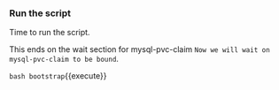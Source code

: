### Run the script

Time to run the script.

This ends on the wait section for mysql-pvc-claim `Now we will wait on mysql-pvc-claim to be bound`.

`bash bootstrap`{{execute}}
